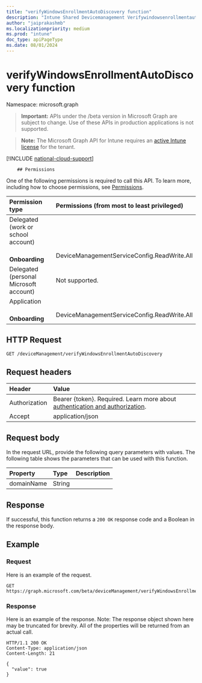 ```yaml
---
title: "verifyWindowsEnrollmentAutoDiscovery function"
description: "Intune Shared Devicemanagement Verifywindowsenrollmentautodiscovery Api ."
author: "jaiprakashmb"
ms.localizationpriority: medium
ms.prod: "intune"
doc_type: apiPageType
ms.date: 08/01/2024
---
```


# verifyWindowsEnrollmentAutoDiscovery function

Namespace: microsoft.graph

> **Important:** APIs under the /beta version in Microsoft Graph are subject to change. Use of these APIs in production applications is not supported.

> **Note:** The Microsoft Graph API for Intune requires an [active Intune license](https://go.microsoft.com/fwlink/?linkid=839381) for the tenant.


[!INCLUDE [national-cloud-support](../../includes/all-clouds.md)]

        ## Permissions
One of the following permissions is required to call this API. To learn more, including how to choose permissions, see [Permissions](/graph/permissions-reference).

|Permission type|Permissions (from most to least privileged)|
|:---|:---|
|Delegated (work or school account)||
| &nbsp; &nbsp; **Onboarding** | DeviceManagementServiceConfig.ReadWrite.All|
|Delegated (personal Microsoft account)|Not supported.|
|Application||
| &nbsp; &nbsp; **Onboarding** | DeviceManagementServiceConfig.ReadWrite.All|

## HTTP Request
<!-- {
  "blockType": "ignored"
}
-->
```http
GET /deviceManagement/verifyWindowsEnrollmentAutoDiscovery
```

## Request headers
|Header|Value|
|:---|:---|
|Authorization|Bearer {token}. Required. Learn more about [authentication and authorization](/graph/auth/auth-concepts).|
|Accept|application/json|

## Request body
In the request URL, provide the following query parameters with values.
The following table shows the parameters that can be used with this function.

|Property|Type|Description|
|:---|:---|:---|
|domainName|String||



## Response
If successful, this function returns a `200 OK` response code and a Boolean in the response body.

## Example
### Request
Here is an example of the request.
```http
GET https://graph.microsoft.com/beta/deviceManagement/verifyWindowsEnrollmentAutoDiscovery(domainName='parameterValue')
```

### Response
Here is an example of the response. Note: The response object shown here may be truncated for brevity. All of the properties will be returned from an actual call.
```http
HTTP/1.1 200 OK
Content-Type: application/json
Content-Length: 21

{
  "value": true
}
```
